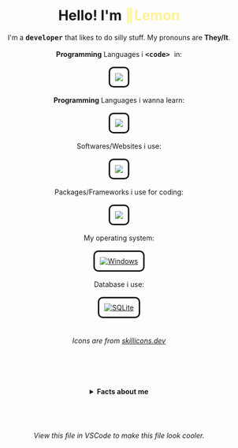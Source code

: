 <div align="center" style="padding: 10px">
    <h1>Hello! I'm <strong style="color: #fff196">🍋Lemon</strong></h1>
    I'm a <strong style="font-family: monospace, Arial">developer</strong> that likes to do silly stuff. My pronouns are <strong>They/It</strong>.
    <br>
    <br>
    <strong>Programming</strong> Languages i <strong style="font-family: monospace, Arial">&lt;code&gt;
</strong> in:
    <br>
    <br>
    <a href="https://skillicons.dev">
        <img src="https://skillicons.dev/icons?perline=4&i=lua,python,js,ts,html,css,php" style="border-style: solid; padding: 10px; border-radius: 10px;"/>
    </a>
    <br>
    <br>
    <strong>Programming</strong> Languages i wanna learn:
    <br>
    <br>
    <a href="https://skillicons.dev">
        <img src="https://skillicons.dev/icons?&i=rust,c,cs,cpp" style="border-style: solid; padding: 10px; border-radius: 10px;"/>
    </a>
    <br>
    <br>
    Softwares/Websites i use:
    <br>
    <br>
    <a href="https://skillicons.dev">
        <img src="https://skillicons.dev/icons?perline=5&i=vscode,nodejs,github,bash,robloxstudio,yarn,discord,npm,git" style="border-style: solid; padding: 10px; border-radius: 10px;"/>
    </a>
    <br>
    <br>
    Packages/Frameworks i use for coding:
    <br>
    <br>
    <a href="https://skillicons.dev">
        <img src="https://skillicons.dev/icons?&i=discordjs,electron,express,webpack" style="border-style: solid; padding: 10px; border-radius: 10px;"/>
    </a>
    <br>
    <br>
    My operating system:
    <br>
    <br>
    <a href="https://skillicons.dev">
        <img src="https://skillicons.dev/icons?i=windows" alt="Windows" style="border-style: solid; padding: 10px; border-radius: 10px;"/>
    </a>
    <br>
    <br>
    Database i use:
    <br>
    <br>
    <a href="https://skillicons.dev">
        <img src="https://skillicons.dev/icons?perline=3&i=sqlite" alt="SQLite" style="border-style: solid; padding: 10px; border-radius: 10px;"/>
    </a>
    <br>
    <br>
    <h6>Icons are from <a href="https://skillicons.dev">skillicons.dev</a></h6>
    <br>
    <br>
    <h4>
        <details>
            <summary>Facts about me</summary>
            <br>
            <p style="background-color: #00000010; border-radius: 10px; padding: 10px;">
                My sexuality is <strong>Pansexual</strong>.
                <br>
                I listen to <a href="https://open.spotify.com/artist/7lqaPghwYv2mE9baz5XQmL?si=xe34IFFWR4WuWC0NA30kcQ">Tally Hall</a> and <a href="https://open.spotify.com/artist/5fKs3wJDbfdrr7qLQu0JpF?si=j1_TZhoMQ0K7EkwF9d6ayw">Heaven Pierce Her</a>.<br>
                I'm self-employed.
            </p>
        </details>
    </h4>
    <br>
    <br>
    <h6>
        View this file in VSCode to make this file look cooler.
    </h6>
</div>

